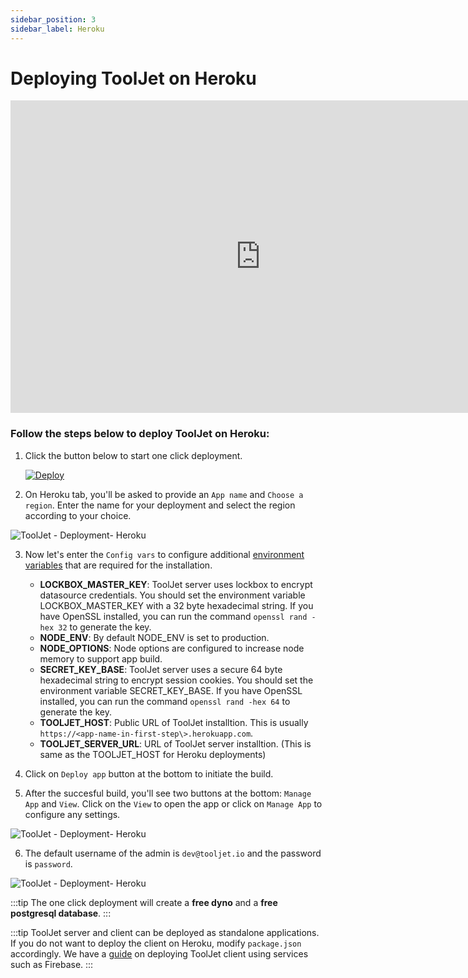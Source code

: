 ```yaml
---
sidebar_position: 3
sidebar_label: Heroku
---
```


# Deploying ToolJet on Heroku

<iframe width="800" height="500" src="https://www.youtube.com/embed/ApDtwE1OXY0" frameborder="0" allowfullscreen width="100%"></iframe>

### Follow the steps below to deploy ToolJet on Heroku:

1. Click the button below to start one click deployment.  
   <div style={{textAlign: 'center'}}>

   [![Deploy](https://www.herokucdn.com/deploy/button.svg)](https://heroku.com/deploy?template=https://github.com/tooljet/tooljet/tree/main)

   </div>

2. On Heroku tab, you'll be asked to provide an `App name` and `Choose a region`. Enter the name for your deployment and select the region according to your choice.

<div style={{textAlign: 'center'}}>

![ToolJet - Deployment- Heroku](/img/deployment/heroku/appname.png)

</div>

3. Now let's enter the `Config vars` to configure additional [environment variables](/docs/deployment/env-vars) that are required for the installation.
   - **LOCKBOX_MASTER_KEY**: ToolJet server uses lockbox to encrypt datasource credentials. You should set the environment variable LOCKBOX_MASTER_KEY with a 32 byte hexadecimal string. If you have OpenSSL installed, you can run the command `openssl rand -hex 32` to generate the key.
   - **NODE_ENV**: By default NODE_ENV is set to production. 
   - **NODE_OPTIONS**: Node options are configured to increase node memory to support app build.
   - **SECRET_KEY_BASE**: ToolJet server uses a secure 64 byte hexadecimal string to encrypt session cookies. You should set the environment variable SECRET_KEY_BASE. If you have OpenSSL installed, you can run the command `openssl rand -hex 64` to generate the key.
   - **TOOLJET_HOST**: Public URL of ToolJet installtion. This is usually `https://<app-name-in-first-step\>.herokuapp.com`.
   - **TOOLJET_SERVER_URL**: URL of ToolJet server installtion. (This is same as the TOOLJET_HOST for Heroku deployments)


4. Click on `Deploy app` button at the bottom to initiate the build.

5. After the succesful build, you'll see two buttons at the bottom: `Manage App` and `View`. Click on the `View` to open the app or click on `Manage App` to configure any settings.

<div style={{textAlign: 'center'}}>

![ToolJet - Deployment- Heroku](/img/deployment/heroku/build.png)

</div>

6. The default username of the admin is `dev@tooljet.io` and the password is `password`.

<div style={{textAlign: 'center'}}>

![ToolJet - Deployment- Heroku](/img/deployment/heroku/login.png)

</div>

:::tip
The one click deployment will create a **free dyno** and a **free postgresql database**.
:::

:::tip
ToolJet server and client can be deployed as standalone applications. If you do not want to deploy the client on Heroku, modify `package.json` accordingly. We have a [guide](/docs/deployment/client) on deploying ToolJet client using services such as Firebase.
:::
